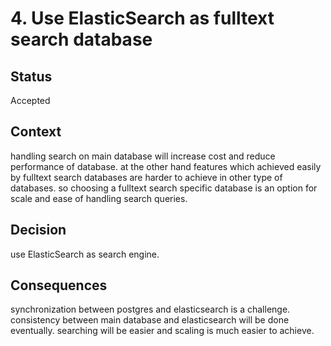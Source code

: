 # 4. Use ElasticSearch as fulltext search database


## Status

Accepted

## Context
 handling search on main database will increase cost and reduce performance of database.
at the other hand features which achieved easily by fulltext search databases are harder to achieve in other type of databases.
so choosing a fulltext search specific database is an option for scale and ease of handling search queries.
## Decision
use ElasticSearch as search engine.
## Consequences
synchronization between postgres and elasticsearch is a challenge.
consistency between main database and elasticsearch will be done eventually.
searching will be easier and scaling is much easier to achieve.